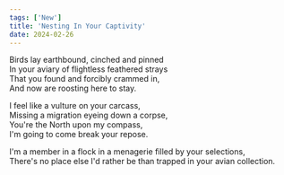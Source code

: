 ```yaml
---
tags: ['New']
title: 'Nesting In Your Captivity'
date: 2024-02-26
---
```


Birds lay earthbound, cinched and pinned  
In your aviary of flightless feathered strays  
That you found and forcibly crammed in,  
And now are roosting here to stay.

I feel like a vulture on your carcass,  
Missing a migration eyeing down a corpse,  
You're the North upon my compass,  
I'm going to come break your repose.

I'm a member in a flock in a menagerie filled by your selections,  
There's no place else I'd rather be than trapped in your avian collection.
